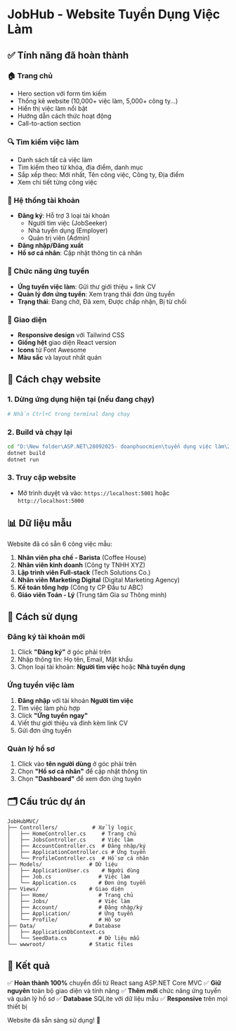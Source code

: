 # JobHub - Website Tuyển Dụng Việc Làm

## ✅ Tính năng đã hoàn thành

### 🏠 Trang chủ
- Hero section với form tìm kiếm
- Thống kê website (10,000+ việc làm, 5,000+ công ty...)
- Hiển thị việc làm nổi bật
- Hướng dẫn cách thức hoạt động
- Call-to-action section

### 🔍 Tìm kiếm việc làm
- Danh sách tất cả việc làm
- Tìm kiếm theo từ khóa, địa điểm, danh mục
- Sắp xếp theo: Mới nhất, Tên công việc, Công ty, Địa điểm
- Xem chi tiết từng công việc

### 👤 Hệ thống tài khoản
- **Đăng ký**: Hỗ trợ 3 loại tài khoản
  - Người tìm việc (JobSeeker)
  - Nhà tuyển dụng (Employer) 
  - Quản trị viên (Admin)
- **Đăng nhập/Đăng xuất**
- **Hồ sơ cá nhân**: Cập nhật thông tin cá nhân

### 📝 Chức năng ứng tuyển
- **Ứng tuyển việc làm**: Gửi thư giới thiệu + link CV
- **Quản lý đơn ứng tuyển**: Xem trạng thái đơn ứng tuyển
- **Trạng thái**: Đang chờ, Đã xem, Được chấp nhận, Bị từ chối

### 🎨 Giao diện
- **Responsive design** với Tailwind CSS
- **Giống hệt** giao diện React version
- **Icons** từ Font Awesome
- **Màu sắc** và layout nhất quán

## 🚀 Cách chạy website

### 1. Dừng ứng dụng hiện tại (nếu đang chạy)
```bash
# Nhấn Ctrl+C trong terminal đang chạy
```

### 2. Build và chạy lại
```bash
cd "D:\New folder\ASP.NET\28092025- doanphuocmien\tuyển dụng việc làm\2\tuyendung\JobHubMVC"
dotnet build
dotnet run
```

### 3. Truy cập website
- Mở trình duyệt và vào: `https://localhost:5001` hoặc `http://localhost:5000`

## 📊 Dữ liệu mẫu

Website đã có sẵn 6 công việc mẫu:
1. **Nhân viên pha chế - Barista** (Coffee House)
2. **Nhân viên kinh doanh** (Công ty TNHH XYZ)  
3. **Lập trình viên Full-stack** (Tech Solutions Co.)
4. **Nhân viên Marketing Digital** (Digital Marketing Agency)
5. **Kế toán tổng hợp** (Công ty CP Đầu tư ABC)
6. **Giáo viên Toán - Lý** (Trung tâm Gia sư Thông minh)

## 🔧 Cách sử dụng

### Đăng ký tài khoản mới
1. Click **"Đăng ký"** ở góc phải trên
2. Nhập thông tin: Họ tên, Email, Mật khẩu
3. Chọn loại tài khoản: **Người tìm việc** hoặc **Nhà tuyển dụng**

### Ứng tuyển việc làm
1. **Đăng nhập** với tài khoản **Người tìm việc**
2. Tìm việc làm phù hợp
3. Click **"Ứng tuyển ngay"**
4. Viết thư giới thiệu và đính kèm link CV
5. Gửi đơn ứng tuyển

### Quản lý hồ sơ
1. Click vào **tên người dùng** ở góc phải trên
2. Chọn **"Hồ sơ cá nhân"** để cập nhật thông tin
3. Chọn **"Dashboard"** để xem đơn ứng tuyển

## 🗂️ Cấu trúc dự án

```
JobHubMVC/
├── Controllers/           # Xử lý logic
│   ├── HomeController.cs     # Trang chủ
│   ├── JobsController.cs     # Việc làm
│   ├── AccountController.cs  # Đăng nhập/ký
│   ├── ApplicationController.cs # Ứng tuyển
│   └── ProfileController.cs  # Hồ sơ cá nhân
├── Models/               # Dữ liệu
│   ├── ApplicationUser.cs    # Người dùng
│   ├── Job.cs               # Việc làm
│   └── Application.cs       # Đơn ứng tuyển
├── Views/                # Giao diện
│   ├── Home/                # Trang chủ
│   ├── Jobs/                # Việc làm
│   ├── Account/             # Đăng nhập/ký
│   ├── Application/         # Ứng tuyển
│   └── Profile/             # Hồ sơ
├── Data/                 # Database
│   ├── ApplicationDbContext.cs
│   └── SeedData.cs          # Dữ liệu mẫu
└── wwwroot/              # Static files
```

## 🎯 Kết quả

✅ **Hoàn thành 100%** chuyển đổi từ React sang ASP.NET Core MVC
✅ **Giữ nguyên** toàn bộ giao diện và tính năng
✅ **Thêm mới** chức năng ứng tuyển và quản lý hồ sơ
✅ **Database** SQLite với dữ liệu mẫu
✅ **Responsive** trên mọi thiết bị

Website đã sẵn sàng sử dụng! 🚀